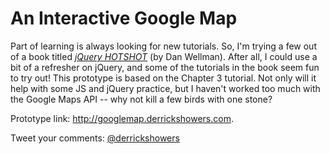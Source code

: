 # An Interactive Google Map

Part of learning is always looking for new tutorials. So, I'm trying a few out of a book titled [*jQuery HOTSHOT*](http://www.amazon.com/jQuery-Hotshot-Dan-Wellman-ebook/dp/B00BFQ61GU) (by Dan Wellman). After all, I could use a bit of a refresher on jQuery, and some of the tutorials in the book seem fun to try out! This prototype is based on the Chapter 3 tutorial. Not only will it help with some JS and jQuery practice, but I haven't worked too much with the Google Maps API -- why not kill a few birds with one stone?

Prototype link: http://googlemap.derrickshowers.com.

Tweet your comments: [@derrickshowers](http://twitter.com/derrickshowers)
